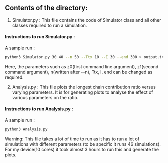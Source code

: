 ## Contents of the directory:
1. Simulator.py : This file contains the code of Simulator class and all other classes required to run a simulation.
#### Instructions to run Simulator.py : 
A sample run : 
```bash
python3 Simulator.py 30 40 --n 50 --Ttx 10 --I 30 --end 300 > output.txt 
```
Here, the parameters such as z0(first command line argument), z1(second command argument), n(written after --n), Ttx, I, end can be changed as required.

2. Analysis.py : This file plots the longest chain contribution ratio versus varying parameters. It is for generating plots to analyse the effect of various parameters on the ratio.
#### Instructions to run Analysis.py :
A sample run : 
```bash
python3 Analysis.py
```
Warning: This file takes a lot of time to run as it has to run a lot of simulations with different parameters (to be specific it runs 46 simulations). For my device(10 cores) it took almost 3 hours to run this and generate the plots.